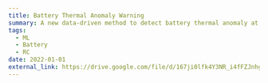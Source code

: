 ```yaml
---
title: Battery Thermal Anomaly Warning
summary: A new data-driven method to detect battery thermal anomaly at the early stage, based on shape-similarity. Robust to data loss, pack configurations and battery aging.
tags:
  - ML
  - Battery
  - RC
date: 2022-01-01
external_link: https://drive.google.com/file/d/167ji0lfk4Y3NR_i4fFZJnhgdypfLhdXK/view
---
```

